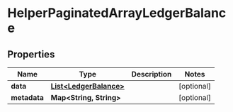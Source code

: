 

# HelperPaginatedArrayLedgerBalance


## Properties

| Name | Type | Description | Notes |
|------------ | ------------- | ------------- | -------------|
|**data** | [**List&lt;LedgerBalance&gt;**](LedgerBalance.md) |  |  [optional] |
|**metadata** | **Map&lt;String, String&gt;** |  |  [optional] |



